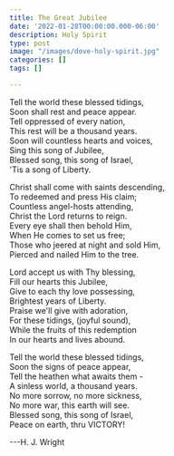 ```yaml
---
title: The Great Jubilee
date: '2022-01-28T00:00:00.000-06:00'
description: Holy Spirit
type: post
image: "/images/dove-holy-spirit.jpg"
categories: []
tags: []

---
```

Tell the world these blessed tidings,  
Soon shall rest and peace appear.  
Tell oppressed of every nation,  
This rest will be a thousand years.  
Soon will countless hearts and voices,  
Sing this song of Jubilee,  
Blessed song, this song of Israel,  
'Tis a song of Liberty.

Christ shall come with saints descending,   
To redeemed and press His claim;  
Countless angel-hosts attending,  
Christ the Lord returns to reign.  
Every eye shall then behold Him,  
When He comes to set us free;  
Those who jeered at night and sold Him,  
Pierced and nailed Him to the tree.

Lord accept us with Thy blessing,  
Fill our hearts this Jubilee,  
Give to each thy love possessing,  
Brightest years of Liberty.  
Praise we'll give with adoration,  
For these tidings, (joyful sound),  
While the fruits of this redemption  
In our hearts and lives abound.

Tell the world these blessed tidings,  
Soon the signs of peace appear,  
Tell the heathen what awaits them -   
A sinless world, a thousand years.  
No more sorrow, no more sickness,  
No more war, this earth will see.  
Blessed song, this song of Israel,  
Peace on earth, thru VICTORY!

\---H. J. Wright